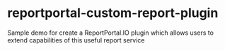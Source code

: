 # reportportal-custom-report-plugin
Sample demo for create a ReportPortal.IO plugin which allows users to extend capabilities of this useful report service

